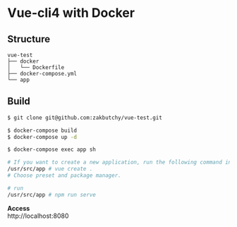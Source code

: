 # Vue-cli4 with Docker

## Structure
```
vue-test
├── docker
│   └── Dockerfile
├── docker-compose.yml
└── app
```

## Build
```bash
$ git clone git@github.com:zakbutchy/vue-test.git

$ docker-compose build
$ docker-compose up -d

$ docker-compose exec app sh

# If you want to create a new application, run the following command inside the container.
/usr/src/app # vue create .
# Choose preset and package manager.

# run
/usr/src/app # npm run serve
```

**Access**  
http://localhost:8080
